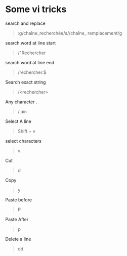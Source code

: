 # Some vi tricks

search and replace
> :g/chaîne_recherchée/s//chaîne_ remplacement/g

search word at line start
> /^Rechercher

search word at line end
> /rechercher\.$

Search exact string
> /\<rechercher\>

Any character .
> /.ain

Select A line 
> Shift + v

select characters
> v

Cut
> d

Copy
> y

Paste before
>P

Paste After
>p

Delete a line
> dd

